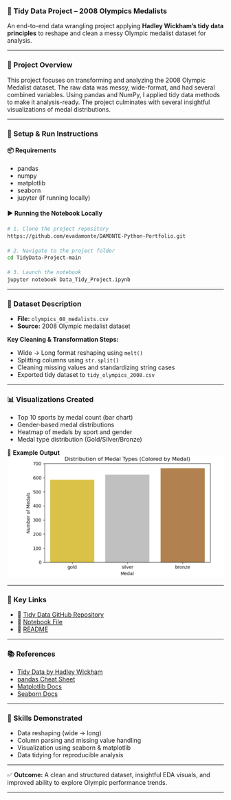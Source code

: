 ### 🧼 Tidy Data Project – 2008 Olympics Medalists

An end-to-end data wrangling project applying **Hadley Wickham’s tidy data principles** to reshape and clean a messy Olympic medalist dataset for analysis.

---

### 🧠 Project Overview
This project focuses on transforming and analyzing the 2008 Olympic Medalist dataset. The raw data was messy, wide-format, and had several combined variables. Using pandas and NumPy, I applied tidy data methods to make it analysis-ready. The project culminates with several insightful visualizations of medal distributions.

---

### 🧰 Setup & Run Instructions
#### 📦 Requirements
- pandas
- numpy
- matplotlib
- seaborn
- jupyter (if running locally)

#### ▶️ Running the Notebook Locally
```bash
# 1. Clone the project repository
https://github.com/evadamonte/DAMONTE-Python-Portfolio.git

# 2. Navigate to the project folder
cd TidyData-Project-main

# 3. Launch the notebook
jupyter notebook Data_Tidy_Project.ipynb
```

---

### 📁 Dataset Description
- **File:** `olympics_08_medalists.csv`
- **Source:** 2008 Olympic medalist dataset

**Key Cleaning & Transformation Steps:**
- Wide → Long format reshaping using `melt()`
- Splitting columns using `str.split()`
- Cleaning missing values and standardizing string cases
- Exported tidy dataset to `tidy_olympics_2008.csv`

---

### 📊 Visualizations Created
- Top 10 sports by medal count (bar chart)
- Gender-based medal distributions
- Heatmap of medals by sport and gender
- Medal type distribution (Gold/Silver/Bronze)

📸 **Example Output**
![Medal by Sport](https://github.com/evadamonte/DAMONTE-Python-Portfolio/blob/main/TidyData-Project-main/number_of_medals.png)

---

### 🔗 Key Links
- 📁 [Tidy Data GitHub Repository](https://github.com/evadamonte/DAMONTE-Python-Portfolio/tree/main/TidyData-Project-main)
- 📓 [Notebook File](https://github.com/evadamonte/DAMONTE-Python-Portfolio/blob/main/TidyData-Project-main/Data_Tidy_Project.ipynb)
- 📄 [README](https://github.com/evadamonte/DAMONTE-Python-Portfolio/blob/main/TidyData-Project-main/README.md)

---

### 📚 References
- [Tidy Data by Hadley Wickham](https://vita.had.co.nz/papers/tidy-data.pdf)
- [pandas Cheat Sheet](https://pandas.pydata.org/Pandas_Cheat_Sheet.pdf)
- [Matplotlib Docs](https://matplotlib.org/stable/contents.html)
- [Seaborn Docs](https://seaborn.pydata.org/)

---

### 🧠 Skills Demonstrated
- Data reshaping (wide → long)
- Column parsing and missing value handling
- Visualization using seaborn & matplotlib
- Data tidying for reproducible analysis

---

✅ **Outcome:**
A clean and structured dataset, insightful EDA visuals, and improved ability to explore Olympic performance trends.

---

